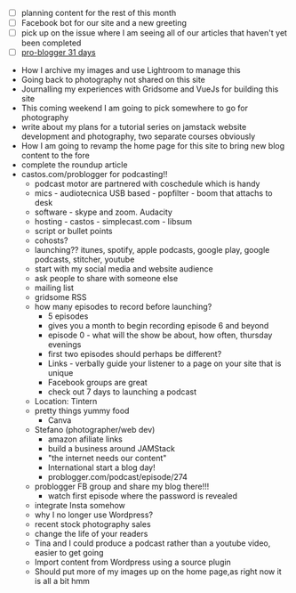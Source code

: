 - [ ] planning content for the rest of this month
- [ ] Facebook bot for our site and a new greeting
- [ ] pick up on the issue where I am seeing all of our articles that haven't yet been completed
- [ ] [pro-blogger 31 days](build-a-better-blog-in-31days)

* How I archive my images and use Lightroom to manage this
* Going back to photography not shared on this site
* Journalling my experiences with Gridsome and VueJs for building this site
* This coming weekend I am going to pick somewhere to go for photography
* write about my plans for a tutorial series on jamstack website development and photography, two separate courses obviously
* How I am going to revamp the home page for this site to bring new blog content to the fore
* complete the roundup article
* castos.com/problogger for podcasting!!
  * podcast motor are partnered with coschedule which is handy
  * mics - audiotecnica USB based - popfilter - boom that attachs to desk 
  * software - skype and zoom. Audacity
  * hosting - castos - simplecast.com - libsum
  * script or bullet points
  * cohosts?
  * launching?? itunes, spotify, apple podcasts, google play, google podcasts, stitcher, youtube
  * start with my social media and website audience
  * ask people to share with someone else
  * mailing list 
  * gridsome RSS
  * how many episodes to record before launching?
    * 5 episodes
    * gives you a month to begin recording episode 6 and beyond
    * episode 0 - what will the show be about, how often, thursday evenings
    * first two episodes should perhaps be different?
    * Links - verbally guide your listener to a page on your site that is unique
    * Facebook groups are great
    * check out 7 days to launching a podcast
  * Location: Tintern
  * pretty things yummy food
    * Canva
  * Stefano (photographer/web dev)
    * amazon afiliate links
    * build a business around JAMStack
    * "the internet needs our content"
    * International start a blog day!
    * problogger.com/podcast/episode/274
  * problogger FB group and share my blog there!!!
    * watch first episode where the password is revealed
  * integrate Insta somehow
  * why I no longer use Wordpress?
  * recent stock photography sales
  * change the life of your readers
  * Tina and I could produce a podcast rather than a youtube video, easier to get going 
  * Import content from Wordpress using a source plugin
  * Should put more of my images up on the home page,as right now it is all a bit hmm